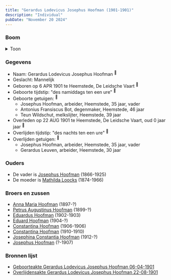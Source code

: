 ```yaml
---
title: "Gerardus Lodevicus Josephus Hoofman (1901-1901)"
description: "Individual"
pubDate: "November 20 2024"
---
```


### Boom
<details><summary>Toon</summary>

![test](https://www.plantuml.com/plantuml/svg/ZP9DJoCn38Rl-HKMFN2grCzPMbKL5BK5nBBLikoryanC9vfCKiKPgWhrlsFQ0Sg1NMwHuzT-xDVd7374ghIA2-FM6B245BDY5NpbzAMtFa0Cw5Y-o4ML6qsGcP1PEhofNCSjb5Ic5FWGuaY1VDokIHrLpImomxC2W8aFciAVt6I58-RHg4JZncFegfrIfx3Ojs9rK9pSUAPrNZ5SUVzOeZi1PBXkjLgTFa1ZsftrPnEf-_neoEeTZ8OffjjbwcEqD1n3fmSN3tDedoK9p0DYjJbAvQAoTebEBxFWcLClFA-Q3jmyt45x82rEkIco9t8vhaW0QwgV67DZDSAjzrd1Rr3jGK-WPfDfTzhz5rGVxgSBWVhHax5S96UOwHjWPpMO3FC5s6Yu8QsDMxsc3-3krrzfCqZsW3FPMjA3XZMhF6x9MhyHo9sgjzbirXcgdkGZK2ibiFzAr5kxEGKCMjovzPgUJ2QlhmmJ6Rnx_N_Z4hXO_9PHMssu8YhbglHtDjGvsFrP9dTrJaxBdRy0)
</details>

### Gegevens
- Naam: Gerardus Lodevicus Josephus Hoofman <sup><a href="../s00333/" style="text-decoration:none" title="Geboorteakte Gerardus Lodevicus Josephus Hoofman 06-04-1901">:link:</a></sup>
- Geslacht: Mannelijk
- Geboren op 6 APR 1901 te Heemstede, De Leidsche Vaart <sup><a href="../s00333/" style="text-decoration:none" title="Geboorteakte Gerardus Lodevicus Josephus Hoofman 06-04-1901">:link:</a></sup>
- Geboorte tijdstip: "des namiddags ten een ure" <sup><a href="../s00333/" style="text-decoration:none" title="Geboorteakte Gerardus Lodevicus Josephus Hoofman 06-04-1901">:link:</a></sup>
- Geboorte getuigen: <sup><a href="../s00333/" style="text-decoration:none" title="Geboorteakte Gerardus Lodevicus Josephus Hoofman 06-04-1901">:link:</a></sup>
  - Josephus Hoofman, arbeider, Heemstede, 35 jaar, vader
  - Antonius Fransiscus Bot, degenmaker, Heemstede, 46 jaar
  - Teun Wildschut, melkslijter, Heemstede, 39 jaar
- Overleden op 22 AUG 1901 te Heemstede, De Leidsche Vaart, oud 0 jaar jaar <sup><a href="../s00334/" style="text-decoration:none" title="Overlijdensakte Gerardus Lodevicus Josephus Hoofman 22-08-1901">:link:</a></sup>
- Overlijden tijdstip: "des nachts ten een ure" <sup><a href="../s00334/" style="text-decoration:none" title="Overlijdensakte Gerardus Lodevicus Josephus Hoofman 22-08-1901">:link:</a></sup>
- Overlijden getuigen: <sup><a href="../s00334/" style="text-decoration:none" title="Overlijdensakte Gerardus Lodevicus Josephus Hoofman 22-08-1901">:link:</a></sup>
  - Josephus Hoofman, arbeider, Heemstede, 35 jaar, vader
  - Gerardus Leuven, arbeider, Heemstede, 30 jaar

### Ouders
- De vader is [Josephus Hoofman](../i00025/) (1866-1925)
- De moeder is [Mathilda Loocks](../i00194/) (1874-1966)

### Broers en zussen
- [Anna Maria Hoofman](../i00203/) (1897-?)
- [Petrus Augustinus Hoofman](../i00195/) (1899-?)
- [Eduardus Hoofman](../i00197/) (1902-1903)
- [Eduard Hoofman](../i00198/) (1904-?)
- [Constantina Hoofman](../i00199/) (1906-1906)
- [Constantina Hoofman](../i00201/) (1910-1910)
- [Josephina Constantia Hoofman](../i00202/) (1912-?)
- [Josephus Hoofman](../i00200/) (?-1907)

### Bronnen lijst
- [Geboorteakte Gerardus Lodevicus Josephus Hoofman 06-04-1901](../s00333/)
- [Overlijdensakte Gerardus Lodevicus Josephus Hoofman 22-08-1901](../s00334/)